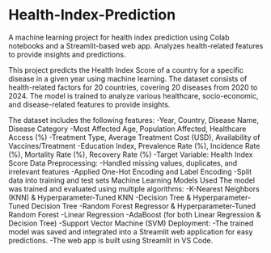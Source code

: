 # Health-Index-Prediction
A machine learning project for health index prediction using Colab notebooks and a Streamlit-based web app.  Analyzes health-related features to provide insights and predictions.

This project predicts the Health Index Score of a country for a specific disease in a given year using machine learning. The dataset consists of health-related factors for 20 countries, covering 20 diseases from 2020 to 2024. The model is trained to analyze various healthcare, socio-economic, and disease-related features to provide insights.

The dataset includes the following features:
-Year, Country, Disease Name, Disease Category
-Most Affected Age, Population Affected, Healthcare Access (%)
-Treatment Type, Average Treatment Cost (USD), Availability of Vaccines/Treatment
-Education Index, Prevalence Rate (%), Incidence Rate (%), Mortality Rate (%), Recovery Rate (%)
-Target Variable: Health Index Score
Data Preprocessing:
-Handled missing values, duplicates, and irrelevant features
-Applied One-Hot Encoding and Label Encoding
-Split data into training and test sets
Machine Learning Models Used
The model was trained and evaluated using multiple algorithms:
-K-Nearest Neighbors (KNN) & Hyperparameter-Tuned KNN
-Decision Tree & Hyperparameter-Tuned Decision Tree
-Random Forest Regressor & Hyperparameter-Tuned Random Forest
-Linear Regression
-AdaBoost (for both Linear Regression & Decision Tree)
-Support Vector Machine (SVM)
Deployment:
-The trained model was saved and integrated into a Streamlit web application for easy predictions.
-The web app is built using Streamlit in VS Code.
